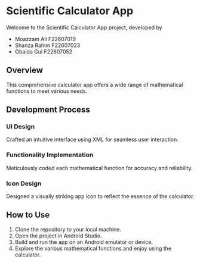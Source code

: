 <!DOCTYPE html>
<html lang="en">
<head>
  <meta charset="UTF-8">
  <meta name="viewport" content="width=device-width, initial-scale=1.0">
  <title>Scientific Calculator App</title>
</head>
<body>
  <h1>Scientific Calculator App</h1>
  <p>Welcome to the Scientific Calculator App project, developed by</p>
  <ul>
    <li>Moazzam Ali F22607019</li>
    <li>Shanza Rahim F22607023</li>
    <li>Obaida Gul F22607052</li>
  </ul>

  <h2>Overview</h2>
  <p>
    This comprehensive calculator app offers a wide range of mathematical functions to meet various needs.
  </p>

  <h2>Development Process</h2>

  <h3>UI Design</h3>
  <p>
    Crafted an intuitive interface using XML for seamless user interaction.
  </p>

  <h3>Functionality Implementation</h3>
  <p>
    Meticulously coded each mathematical function for accuracy and reliability.
  </p>

  <h3>Icon Design</h3>
  <p>
    Designed a visually striking app icon to reflect the essence of the calculator.
  </p>

  <h2>How to Use</h2>
  <ol>
    <li>Clone the repository to your local machine.</li>
    <li>Open the project in Android Studio.</li>
    <li>Build and run the app on an Android emulator or device.</li>
    <li>Explore the various mathematical functions and enjoy using the calculator.</li>
  </ol>
</body>
</html>
